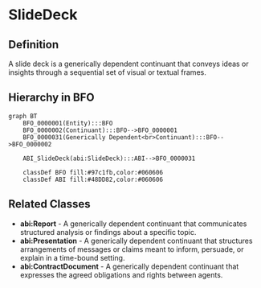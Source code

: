 # SlideDeck

## Definition
A slide deck is a generically dependent continuant that conveys ideas or insights through a sequential set of visual or textual frames.

## Hierarchy in BFO
```mermaid
graph BT
    BFO_0000001(Entity):::BFO
    BFO_0000002(Continuant):::BFO-->BFO_0000001
    BFO_0000031(Generically Dependent<br>Continuant):::BFO-->BFO_0000002
    
    ABI_SlideDeck(abi:SlideDeck):::ABI-->BFO_0000031
    
    classDef BFO fill:#97c1fb,color:#060606
    classDef ABI fill:#48DD82,color:#060606
```

## Related Classes
- **abi:Report** - A generically dependent continuant that communicates structured analysis or findings about a specific topic.
- **abi:Presentation** - A generically dependent continuant that structures arrangements of messages or claims meant to inform, persuade, or explain in a time-bound setting.
- **abi:ContractDocument** - A generically dependent continuant that expresses the agreed obligations and rights between agents.
